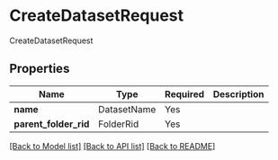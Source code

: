 # CreateDatasetRequest

CreateDatasetRequest

## Properties
| Name | Type | Required | Description |
| ------------ | ------------- | ------------- | ------------- |
**name** | DatasetName | Yes |  |
**parent_folder_rid** | FolderRid | Yes |  |


[[Back to Model list]](../../../README.md#models-v1-link) [[Back to API list]](../../README.md#documentation-for-api-endpoints) [[Back to README]](../../README.md)
